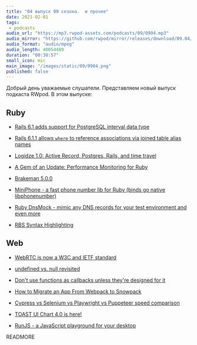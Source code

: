 ```yaml
---
title: "04 выпуск 09 сезона.  и прочее"
date: 2021-02-01
tags:
 - podcasts
audio_url: "https://mp3.rwpod-assets.com/podcasts/09/0904.mp3"
audio_mirror: "https://github.com/rwpod/mirror/releases/download/09.04/0904.mp3"
audio_format: "audio/mpeg"
audio_length: 40054489
duration: "00:38:57"
small_icon: mic
main_image: "/images/static/09/0904.png"
published: false
---
```


Добрый день уважаемые слушатели. Представляем новый выпуск подкаста RWpod. В этом выпуске:

## Ruby

 - [Rails 6.1 adds support for PostgreSQL interval data type](https://bigbinary.com/blog/rails-6-1-adds-postgresql-interval-data-type)
 - [Rails 6.1.1 allows `where` to reference associations via joined table alias names](https://blog.saeloun.com/2021/01/25/rails-6-allow-where-clause-reference-association-by-alias-name)
 - [Logidze 1.0: Active Record, Postgres, Rails, and time travel](https://evilmartians.com/chronicles/logidze-1-0-active-record-postgresql-rails-and-time-travel)
 - [A Gem of an Update: Performance Monitoring for Ruby](https://blog.sentry.io/2021/01/20/a-gem-of-an-update-performance-monitoring-for-ruby)


 - [Brakeman 5.0.0](https://github.com/presidentbeef/brakeman/releases/tag/v5.0.0)
 - [MiniPhone - a fast phone number lib for Ruby (binds go native libphonenumber)](https://github.com/ianks/mini_phone)
 - [Ruby DnsMock - mimic any DNS records for your test environment and even more](https://github.com/mocktools/ruby-dns-mock)
 - [RBS Syntax Highlighting](https://marketplace.visualstudio.com/items?itemName=GracefulPotato.rbs-syntax)

## Web

 - [WebRTC is now a W3C and IETF standard](https://web.dev/webrtc-standard-announcement/)
 - [undefined vs. null revisited](https://2ality.com/2021/01/undefined-null-revisited.html)
 - [Don't use functions as callbacks unless they're designed for it](https://jakearchibald.com/2021/function-callback-risks/)
 - [How to Migrate an App From Webpack to Snowpack](https://primalskill.blog/how-to-migrate-an-app-from-webpack-to-snowpack)


 - [Cypress vs Selenium vs Playwright vs Puppeteer speed comparison](https://blog.checklyhq.com/cypress-vs-selenium-vs-playwright-vs-puppeteer-speed-comparison/)
 - [TOAST UI Chart 4.0 is here!](https://ui.toast.com/weekly-pick/en_20210126)
 - [RunJS - a JavaScript playground for your desktop](https://runjs.app/)

READMORE
